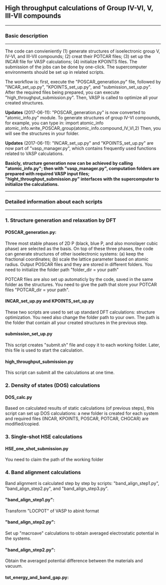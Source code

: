 ## High throughput calculations of Group IV-VI, V, III-VII compounds
___
### Basic description
___
The code can convieniently (1) generate structures of isoelectronic group V, IV-VI, and III-VII compounds; (2) creat their POTCAR files; (3) set up the INCAR file for VASP calculations; (4) initialize KPOINTS files. The submission of the jobs can be done by one-click. The supercomputer environments should be set up in related scripts.

The workflow is: first, execute the "POSCAR_generation.py" file, followed by "INCAR_set_up.py", "KPOINTS_set_up.py", and "submission_set_up.py". After the required files being prepared, you can execute "high_throughput_submission.py". Then, VASP is called to optimize all your created structures.

**Updates** (2017-06-11): "POSCAR_generation.py" is now converted to "atomic_info.py" module. To generate structures of group IV-VI compounds, for example, you can type in:
import atomic_info
atomic_info.write_POSCAR_group(atomic_info.compound_IV_VI,2)
Then, you will see the structures in your folder.

**Updates** (2017-06-11): "INCAR_set_up.py" and "KPOINTS_set_up.py" are now part of "vasp_manager.py", which contains frequently used functions related to VASP calculations.

**Basicly, structure generation now can be achieved by calling "atomic_info.py"; then with "vasp_manager.py", computation folders are prepared with required VASP input files; "hight_throughput_submission.py" interfaces with the supercomputer to initialize the calculations.**

___
### Detailed information about each scripts
___

### 1. Structure generation and relaxation by DFT
#### POSCAR_generation.py:

Three most stable phases of 2D P (black, blue P, and also monolayer cubic phase) are selected as the basis. On top of these three phases, the code can generate structures of other isoelectronic systems: (a) keep the fractional coordinates; (b) scale
the lattice parameter based on atomic radius. Output POSCAR files and they are stored in different folders. You need to initialize the folder path "folder_dir = your path" 

POTCAR files are also set up automaticly by the code, saved in the same folder as the structures. You need to give the path that store your POTCAR files "POTCAR_dir = your path".

#### INCAR_set_up.py and KPOINTS_set_up.py

These two scripts are used to set up standard DFT calculations: structure optimization. You need also change the folder path to your own. The path is the folder that contain all your created structures in the previous step.

#### submission_set_up.py

This script creates "submit.sh" file and copy it to each working folder. Later, this file is used to start the calculation.

#### high_throughput_submission.py

This script can submit all the calculations at one time.

### 2. Density of states (DOS) calculations
#### DOS_calc.py

Based on calculated results of static calculations (of previous steps), this script can set up DOS calculations: a new folder is created for each system and required files (INCAR, KPOINTS, POSCAR, POTCAR, CHGCAR) are modified/copied.

### 3. Single-shot HSE calculations

#### HSE_one_shot_submission.py
You need to claim the path of the working folder 

### 4. Band alignment calculations
Band alignment is calculated step by step by scripts: "band_align_step1.py", "band_align_step2.py", and "band_align_step3.py".

#### "band_align_step1.py": 
Transform "LOCPOT" of VASP to abinit format

#### "band_align_step2.py": 
Set up "macroave" calculations to obtain averaged electrostatic potential in the systems.

#### "band_align_step2.py":
Obtain the averaged potential difference between the materials and vacuum.

#### tot_energy_and_band_gap.py: 
